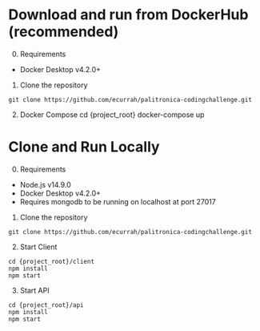 # Download and run from DockerHub (recommended)
0. Requirements
- Docker Desktop v4.2.0+

1. Clone the repository
```
git clone https://github.com/ecurrah/palitronica-codingchallenge.git
```

2. Docker Compose
cd {project_root}
docker-compose up

# Clone and Run Locally

0. Requirements
- Node.js v14.9.0
- Docker Desktop v4.2.0+
- Requires mongodb to be running on localhost at port 27017

1. Clone the repository
```
git clone https://github.com/ecurrah/palitronica-codingchallenge.git
```

2. Start Client
```
cd {project_root}/client
npm install
npm start
```

3. Start API
```
cd {project_root}/api
npm install
npm start
```


